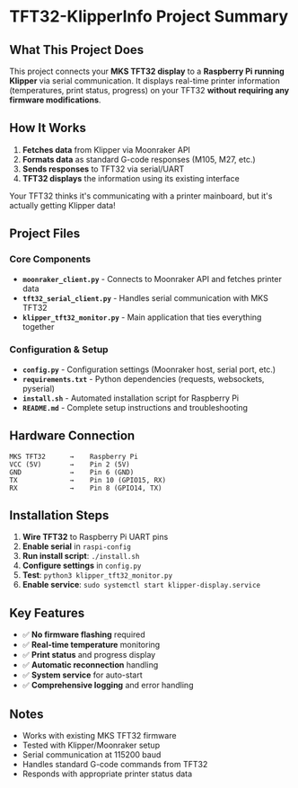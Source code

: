 # TFT32-KlipperInfo Project Summary

## What This Project Does

This project connects your **MKS TFT32 display** to a **Raspberry Pi running Klipper** via serial communication. It displays real-time printer information (temperatures, print status, progress) on your TFT32 **without requiring any firmware modifications**.

## How It Works

1. **Fetches data** from Klipper via Moonraker API
2. **Formats data** as standard G-code responses (M105, M27, etc.)
3. **Sends responses** to TFT32 via serial/UART
4. **TFT32 displays** the information using its existing interface

Your TFT32 thinks it's communicating with a printer mainboard, but it's actually getting Klipper data!

## Project Files

### Core Components
- **`moonraker_client.py`** - Connects to Moonraker API and fetches printer data
- **`tft32_serial_client.py`** - Handles serial communication with MKS TFT32
- **`klipper_tft32_monitor.py`** - Main application that ties everything together

### Configuration & Setup
- **`config.py`** - Configuration settings (Moonraker host, serial port, etc.)
- **`requirements.txt`** - Python dependencies (requests, websockets, pyserial)
- **`install.sh`** - Automated installation script for Raspberry Pi
- **`README.md`** - Complete setup instructions and troubleshooting

## Hardware Connection

```
MKS TFT32      →    Raspberry Pi
VCC (5V)       →    Pin 2 (5V)
GND            →    Pin 6 (GND)
TX             →    Pin 10 (GPIO15, RX)
RX             →    Pin 8 (GPIO14, TX)
```

## Installation Steps

1. **Wire TFT32** to Raspberry Pi UART pins
2. **Enable serial** in `raspi-config` 
3. **Run install script**: `./install.sh`
4. **Configure settings** in `config.py`
5. **Test**: `python3 klipper_tft32_monitor.py`
6. **Enable service**: `sudo systemctl start klipper-display.service`

## Key Features

- ✅ **No firmware flashing** required
- ✅ **Real-time temperature** monitoring
- ✅ **Print status** and progress display
- ✅ **Automatic reconnection** handling
- ✅ **System service** for auto-start
- ✅ **Comprehensive logging** and error handling

## Notes

- Works with existing MKS TFT32 firmware
- Tested with Klipper/Moonraker setup
- Serial communication at 115200 baud
- Handles standard G-code commands from TFT32
- Responds with appropriate printer status data 